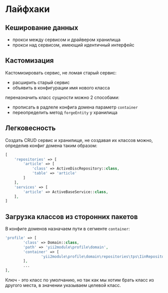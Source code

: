 Лайфхаки
========

## Кеширование данных

* прокси между сервисом и драйвером хранилища
* прокси над сервисом, имеющий идентичный интерфейс

## Кастомизация

Кастомизировать сервис, не ломая старый сервис:

* расширить старый сервис
* объявить в конфигурации имя нового класса

переназначить класс сущности можно 2 способами: 

* прописать в радлеле конфига домена параметр `container`
* переопределить метод `forgeEntity` у хранилища

## Легковесность

Создать CRUD сервис и хранилище, не создавая их классов можно, определив конфиг домена таким образом:

```php
[
	'repositories' => [
		'article' => [
			'class' => ActiveDiscRepository::class,
			'table' => 'article'
		]
	],
	'services' => [
		'article' => ActiveBaseService::class,
	],
]
```

## Загрузка классов из сторонних пакетов

В конфиге доменов назначаем пути в сегменте `container`:

```php
'profile' => [
		'class' => Domain::class,
		'path' => 'yii2module\profile\domain',
		'container' => [
				'yii2module\profile\domain\repositories\tps\IinRepository' => 'yii2woop\common\domain\profile\repositories\tps\IinRepository',
		],
		...
],
```

Ключ - это класс по умолчанию, но так как мы хотим брать класс из другого места, в значении указываем целевой класс.
